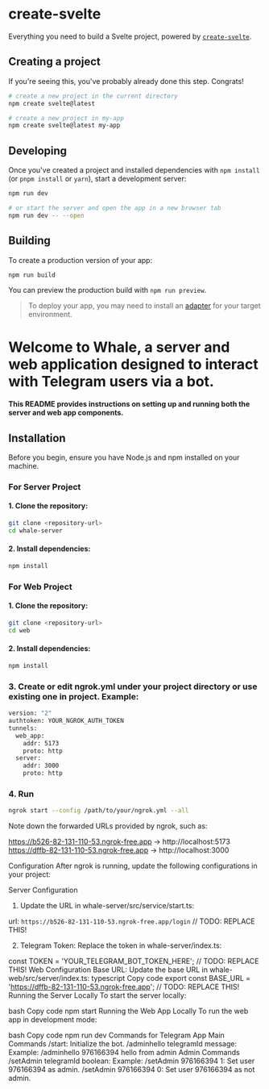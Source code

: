 # create-svelte

Everything you need to build a Svelte project, powered
by [`create-svelte`](https://github.com/sveltejs/kit/tree/main/packages/create-svelte).

## Creating a project

If you're seeing this, you've probably already done this step. Congrats!

```bash
# create a new project in the current directory
npm create svelte@latest

# create a new project in my-app
npm create svelte@latest my-app
```

## Developing

Once you've created a project and installed dependencies with `npm install` (or `pnpm install` or `yarn`), start a
development server:

```bash
npm run dev

# or start the server and open the app in a new browser tab
npm run dev -- --open
```

## Building

To create a production version of your app:

```bash
npm run build
```

You can preview the production build with `npm run preview`.

> To deploy your app, you may need to install an [adapter](https://kit.svelte.dev/docs/adapters) for your target
> environment.

# Welcome to Whale, a server and web application designed to interact with Telegram users via a bot.

#### This README provides instructions on setting up and running both the server and web app components.

## Installation

Before you begin, ensure you have Node.js and npm installed on your machine.

### For Server Project

#### 1. Clone the repository:

```bash
git clone <repository-url>
cd whale-server
```

#### 2. Install dependencies:

```bash
npm install
```

### For Web Project

#### 1. Clone the repository:

```bash
git clone <repository-url>
cd web
```

#### 2. Install dependencies:

```bash
npm install
```


### 3. Create or edit ngrok.yml under your project directory or use existing one in project. Example:

```bash
version: "2"
authtoken: YOUR_NGROK_AUTH_TOKEN
tunnels:
  web_app:
    addr: 5173
    proto: http
  server:
    addr: 3000
    proto: http
```

### 4. Run
```bash
ngrok start --config /path/to/your/ngrok.yml --all
```

Note down the forwarded URLs provided by ngrok, such as:

https://b526-82-131-110-53.ngrok-free.app -> http://localhost:5173
https://dffb-82-131-110-53.ngrok-free.app -> http://localhost:3000

Configuration
After ngrok is running, update the following configurations in your project:

Server Configuration
1. Update the URL in whale-server/src/service/start.ts:

url: `https://b526-82-131-110-53.ngrok-free.app/login` // TODO: REPLACE THIS!


2. Telegram Token: Replace the token in whale-server/index.ts:

const TOKEN = 'YOUR_TELEGRAM_BOT_TOKEN_HERE'; // TODO: REPLACE THIS!
Web Configuration
Base URL: Update the base URL in whale-web/src/server/index.ts:
typescript
Copy code
export const BASE_URL = 'https://dffb-82-131-110-53.ngrok-free.app'; // TODO: REPLACE THIS!
Running the Server Locally
To start the server locally:

bash
Copy code
npm start
Running the Web App Locally
To run the web app in development mode:

bash
Copy code
npm run dev
Commands for Telegram App
Main Commands
/start: Initialize the bot.
/adminhello telegramId message: Example: /adminhello 976166394 hello from admin
Admin Commands
/setAdmin telegramId boolean: Example:
/setAdmin 976166394 1: Set user 976166394 as admin.
/setAdmin 976166394 0: Set user 976166394 as not admin.